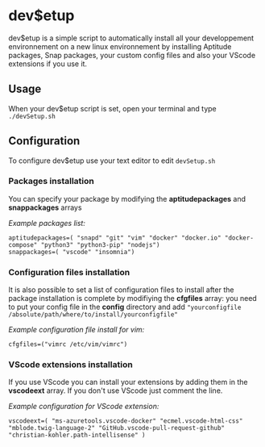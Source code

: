 # dev$etup

dev$etup is a simple script to automatically install all your developpement environnement on a new linux environnement by installing Aptitude packages, Snap packages, your custom config files and also your VScode extensions if you use it.

## Usage

When your dev$etup script is set, open your terminal and type ```./devSetup.sh```

## Configuration

To configure dev$etup use your text editor to edit ```devSetup.sh```

### Packages installation

You can specify your package by modifying the **aptitudepackages** and **snappackages** arrays

*Example packages list:*
```
aptitudepackages=( "snapd" "git" "vim" "docker" "docker.io" "docker-compose" "python3" "python3-pip" "nodejs")
snappackages=( "vscode" "insomnia")
```

### Configuration files installation

It is also possible to set a list of configuration files to install after the package installation is complete by modifiying the **cfgfiles** array: you need to put your config file in the **config** directory and add `"yourconfigfile /absolute/path/where/to/install/yourconfigfile"`

*Example configuration file install for vim:*
```
cfgfiles=("vimrc /etc/vim/vimrc")
```

### VScode extensions installation

If you use VScode you can install your extensions by adding them in the **vscodeext** array. If you don't use VScode just comment the line.

*Example configuration for VScode extension:*
```
vscodeext=( "ms-azuretools.vscode-docker" "ecmel.vscode-html-css" "mblode.twig-language-2" "GitHub.vscode-pull-request-github" "christian-kohler.path-intellisense" )
```


